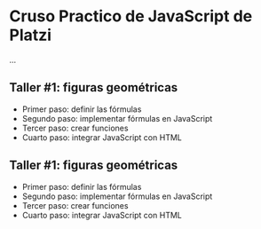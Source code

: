 # Cruso Practico de JavaScript de Platzi

...


## Taller #1: figuras geométricas

- Primer paso: definir las fórmulas
- Segundo paso: implementar fórmulas en JavaScript
- Tercer paso: crear funciones
- Cuarto paso: integrar JavaScript con HTML

## Taller #1: figuras geométricas

- Primer paso: definir las fórmulas
- Segundo paso: implementar fórmulas en JavaScript
- Tercer paso: crear funciones
- Cuarto paso: integrar JavaScript con HTML
